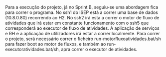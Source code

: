 Para a execução do projeto, já no Sprint B, seguiu-se uma abordagem fica para correr o programa. No ssh1 do ISEP está a correr uma base de dados (10.8.0.80) recorrendo ao H2. No ssh2 irá esta a correr o motor de fluxo de atividades que irá estar em constante funcionamento com o ssh5 que corresponderá ao executor de fluxo de atividades. 
A aplicação de serviços e RH e a aplicação de utilizadores irá estar a correr localmente.
Para correr o projeto, será necessário correr o ficheiro run-motorfluxoatividades.bat/sh para fazer boot ao motor de fluxos, e também ao run-executoratividades.bat/sh, apra correr o executor de atividades.